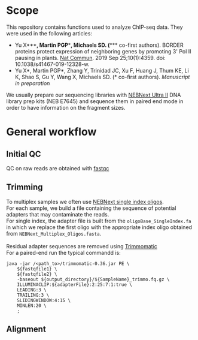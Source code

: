 # Scope

This repository contains functions used to analyze ChIP-seq data. They were used in the following articles:  

  - Yu X**\***, Martin PGP**\***, Michaels SD. (**\*** co-first authors). BORDER proteins protect expression of neighboring genes by promoting 3' Pol II pausing in plants. [Nat Commun](https://rdcu.be/cux4Z). 2019 Sep 25;10(1):4359. doi: 10.1038/s41467-019-12328-w. 
  - Yu X\*, Martin PGP\*, Zhang Y, Trinidad JC, Xu F, Huang J, Thum KE, Li K, Shao S, Gu Y, Wang X, Michaels SD. (\* co-first authors). *Manuscript in preparation*  

We usually prepare our sequencing libraries with [NEBNext Ultra II](https://international.neb.com/products/e7645-nebnext-ultra-ii-dna-library-prep-kit-for-illumina) DNA library prep kits (NEB E7645) and sequence them in paired end mode in order to have information on the fragment sizes.

# General workflow

## Initial QC
QC on raw reads are obtained with [fastqc](https://www.bioinformatics.babraham.ac.uk/projects/fastqc/)

## Trimming
To multiplex samples we often use [NEBNext single index oligos](https://international.neb.com/tools-and-resources/selection-charts/nebnext-multiplex-oligos-selection-chart).  
For each sample, we build a file containing the sequence of potential adapters that may contaminate the reads.  
For single index, the adapter file is built from the `oligoBase_SingleIndex.fa` in which we replace the first oligo with the appropriate index oligo obtained from `NEBNext_Multiplex_Oligos.fasta`.  
<br/>
Residual adapter sequences are removed using [Trimmomatic](http://www.usadellab.org/cms/?page=trimmomatic)  
For a paired-end run the typical commandd is:  

    java -jar /<path_to>/trimmomatic-0.36.jar PE \
        ${fastqfile1} \
        ${fastqfile2} \
        -baseout ${output_directory}/${SampleName}_trimmo.fq.gz \
        ILLUMINACLIP:${adapterFile}:2:25:7:1:true \
        LEADING:3 \
        TRAILING:3 \
        SLIDINGWINDOW:4:15 \
        MINLEN:20 \
        ;
        
## Alignment




 


